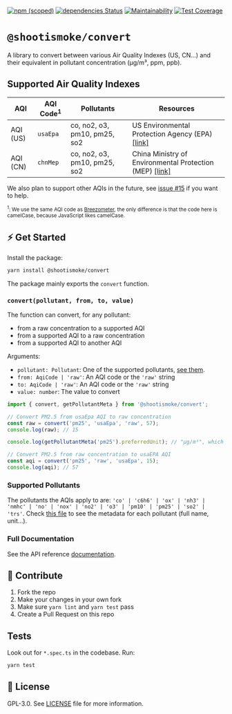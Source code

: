 [![npm (scoped)](https://img.shields.io/npm/v/@shootismoke/convert.svg)](https://www.npmjs.com/package/@shootismoke/convert)
[![dependencies Status](https://david-dm.org/shootismoke/common/status.svg?path=packages/convert)](https://david-dm.org/shootismoke/common?path=packages/convert)
[![Maintainability](https://api.codeclimate.com/v1/badges/2d517984b9b528fcd3cd/maintainability)](https://codeclimate.com/github/shootismoke/common/maintainability)
[![Test Coverage](https://api.codeclimate.com/v1/badges/2d517984b9b528fcd3cd/test_coverage)](https://codeclimate.com/github/shootismoke/common/test_coverage)

# `@shootismoke/convert`

A library to convert between various Air Quality Indexes (US, CN...) and their equivalent in pollutant concentration (µg/m³, ppm, ppb).

## Supported Air Quality Indexes

| AQI      | AQI Code<sup>1</sup> | Pollutants                   | Resources                                                                                                                     |
| -------- | -------------------- | ---------------------------- | ----------------------------------------------------------------------------------------------------------------------------- |
| AQI (US) | `usaEpa`             | co, no2, o3, pm10, pm25, so2 | US Environmental Protection Agency (EPA) [[link]](https://www3.epa.gov/airnow/aqi-technical-assistance-document-sept2018.pdf) |
| AQI (CN) | `chnMep`             | co, no2, o3, pm10, pm25, so2 | China Ministry of Environmental Protection (MEP) [[link]](http://www.zzemc.cn/em_aw/Content/HJ633-2012.pdf)                   |

We also plan to support other AQIs in the future, see [issue #15](https://github.com/shootismoke/common/issues/15) if you want to help.

<sub><sup>1</sup>: We use the same AQI code as [Breezometer](https://docs.breezometer.com/api-documentation/air-quality-api/v2/#supported-air-quality-indexes), the only difference is that the code here is camelCase, because JavaScript likes camelCase.</sub>

## ⚡ Get Started

Install the package:

```bash
yarn install @shootismoke/convert
```

The package mainly exports the `convert` function.

### `convert(pollutant, from, to, value)`

The function can convert, for any pollutant:

- from a raw concentration to a supported AQI
- from a supported AQI to a raw concentration
- from a supported AQI to another AQI

Arguments:

- `pollutant: Pollutant`: One of the supported pollutants, [see them](#supported-pollutants).
- `from: AqiCode | 'raw'`: An AQI code or the `'raw'` string
- `to: AqiCode | 'raw'`: An AQI code or the `'raw'` string
- `value: number`: The value to convert

```typescript
import { convert, getPollutantMeta } from '@shootismoke/convert';

// Convert PM2.5 from usaEpa AQI to raw concentration
const raw = convert('pm25', 'usaEpa', 'raw', 57);
console.log(raw); // 15

console.log(getPollutantMeta('pm25').preferredUnit); // "µg/m³", which is the unit of the value 15 above

// Convert PM2.5 from raw concentration to usaEPA AQI
const aqi = convert('pm25', 'raw', 'usaEpa', 15);
console.log(aqi); // 57
```

### Supported Pollutants

The pollutants the AQIs apply to are: `'co' | 'c6h6' | 'ox' | 'nh3' | 'nmhc' | 'no' | 'nox' | 'no2' | 'o3' | 'pm10' | 'pm25' | 'so2' | 'trs'`. Check [this file](./src/util/pollutant.ts) to see the metadata for each pollutant (full name, unit...).

### Full Documentation

See the API reference [documentation](./docs/globals.md).

## :raising_hand: Contribute

1. Fork the repo
2. Make your changes in your own fork
3. Make sure `yarn lint` and `yarn test` pass
4. Create a Pull Request on this repo

## Tests

Look out for `*.spec.ts` in the codebase. Run:

```bash
yarn test
```

## :newspaper: License

GPL-3.0. See [LICENSE](./LICENSE) file for more information.
